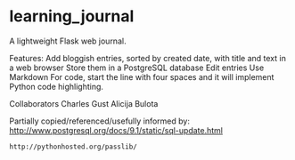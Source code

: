 learning_journal
================

A lightweight Flask web journal.



Features:
    Add bloggish entries, sorted by created date, with title and text
        in a web browser
    Store them in a PostgreSQL database
    Edit entries
    Use Markdown
    For code, start the line with four spaces and it will implement
        Python code highlighting.

Collaborators
    Charles Gust
    Alicija Bulota

Partially copied/referenced/usefully informed by:
    http://www.postgresql.org/docs/9.1/static/sql-update.html

    http://pythonhosted.org/passlib/